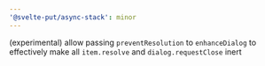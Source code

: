 ```yaml
---
'@svelte-put/async-stack': minor
---
```


(experimental) allow passing `preventResolution` to `enhanceDialog` to effectively make all `item.resolve` and `dialog.requestClose` inert
